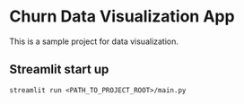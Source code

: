 # Churn Data Visualization App
This is a sample project for data visualization. 

## Streamlit start up

```
streamlit run <PATH_TO_PROJECT_ROOT>/main.py
```